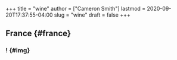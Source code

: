 +++
title = "wine"
author = ["Cameron Smith"]
lastmod = 2020-09-20T17:37:55-04:00
slug = "wine"
draft = false
+++

## France {#france}


### \![](![](https://i.pinimg.com/originals/94/8d/78/948d78fc1feb42bb50ab824ecc46352a.png)) {#img}
